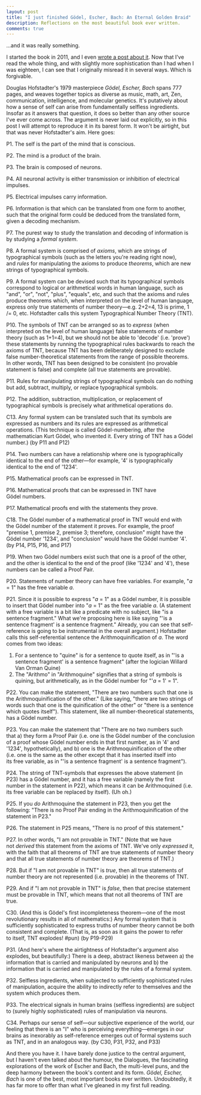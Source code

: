 ```yaml
---
layout: post
title: "I just finished Gödel, Escher, Bach: An Eternal Golden Braid"
description: Reflections on the most beautiful book ever written.
comments: true
---
```


...and it was really something.

I started the book in 2011, and I even <a href="https://betweenbeats.wordpress.com/2011/05/27/useless-knowledge-and-its-uses/" target="_blank">wrote a post about it</a>. Now that I've read the whole thing, and with slightly more sophistication than I had when I was eighteen, I can see that I originally misread it in several ways. Which is forgivable.

Douglas Hofstadter's 1979 masterpiece <em>Gödel, Escher, Bach</em> spans 777 pages, and weaves together topics as diverse as music, math, art, Zen, communication, intelligence, and molecular genetics. It's putatively about how a sense of self can arise from fundamentally selfless ingredients. Insofar as it answers that question, it does so better than any other source I've ever come across. The argument is never laid out explicitly, so in this post I will attempt to reproduce it in its barest form. It won't be airtight, but that was never Hofstadter's aim. Here goes:

P1. The self is the part of the mind that is conscious.

P2. The mind is a product of the brain.

P3. The brain is composed of neurons.

P4. All neuronal activity is either transmission or inhibition of electrical impulses.

P5. Electrical impulses carry information.

P6. Information is that which can be translated from one form to another, such that the original form could be deduced from the translated form, given a decoding mechanism.

P7. The purest way to study the translation and decoding of information is by studying a <em>formal system</em>.

P8. A formal system is comprised of <em>axioms</em>, which are strings of typographical symbols (such as the letters you're reading right now), and <em>rules</em> for manipulating the axioms to produce <em>theorems</em>, which are new strings of typographical symbols.

P9. A formal system can be devised such that its typographical symbols correspond to logical or arithmetical words in human language, such as "and", "or", "not", "plus", "equals", etc, and such that the axioms and rules produce theorems which, when interpreted on the level of human language, express only true statements of number theory—e.g. 2+2=4, 13 is prime, 1 /= 0, etc. Hofstadter calls this system Typographical Number Theory (TNT).

P10. The symbols of TNT can be arranged so as to <em>express</em> (when interpreted on the level of human language) false statements of number theory (such as 1+1=4), but we should not be able to 'decode' (i.e. 'prove') these statements by running the typographical rules backwards to reach the axioms of TNT, because TNT has been deliberately designed to exclude false number-theoretical statements from the range of possible theorems. In other words, TNT has been designed to be consistent (no provable statement is false) and complete (all true statements are provable).

P11. Rules for manipulating strings of typographical symbols can do nothing but add, subtract, multiply, or replace typographical symbols.

P12. The addition, subtraction, multiplication, or replacement of typographical symbols is precisely what arithmetical operations do.

C13. Any formal system can be translated such that its symbols are expressed as numbers and its rules are expressed as arithmetical operations. (This technique is called Gödel-numbering, after the mathematician Kurt Gödel, who invented it. Every string of TNT has a Gödel number.) (by P11 and P12)

P14. Two numbers can have a relationship where one is typographically identical to the end of the other—for example, '4' is typographically identical to the end of '1234'.

P15. Mathematical proofs can be expressed in TNT.

P16. Mathematical proofs that can be expressed in TNT have Gödel numbers.

P17. Mathematical proofs end with the statements they prove.

C18. The Gödel number of a mathematical proof in TNT would end with the Gödel number of the statement it proves. For example, the proof "premise 1, premise 2, premise 3; therefore, conclusion" might have the Gödel number '1234', and "conclusion" would have the Gödel number '4'. (by P14, P15, P16, and P17)

P19. When two Gödel numbers exist such that one is a proof of the other, and the other is identical to the end of the proof (like '1234' and '4'), these numbers can be called a Proof Pair.

P20. Statements of number theory can have free variables. For example, "<em>a</em> = 1" has the free variable <em>a</em>.

P21. Since it is possible to express "<em>a</em> = 1" as a Gödel number, it is possible to insert that Gödel number into "<em>a</em> = 1" as the free variable <em>a</em>. (A statement with a free variable is a bit like a predicate with no subject, like "is a sentence fragment." What we're proposing here is like saying "'is a sentence fragment' is a sentence fragment." Already, you can see that self-reference is going to be instrumental in the overall argument.) Hofstadter calls this self-referential sentence the Arithmoquinification of <em>a</em>. The word comes from two ideas:
<ol>
	<li>For a sentence to "quine" is for a sentence to quote itself, as in "'is a sentence fragment' is a sentence fragment" (after the logician Willard Van Orman Quine)</li>
	<li>The "Arithmo" in "Arithmoquine" signifies that a string of symbols is quining, but arithmetically, as in the Gödel number for "'<em>a</em> = 1' = 1".</li>
</ol>
P22. You can make the statement, "There are two numbers such that one is the Arithmoquinification of the other." (Like saying, "there are two strings of words such that one is the quinification of the other" or "there is a sentence which quotes itself"). This statement, like all number-theoretical statements, has a Gödel number.

P23. You can make the statement that "There are no two numbers such that a) they form a Proof Pair (i.e. one is the Gödel number of the conclusion of a proof whose Gödel number ends in that first number, as in '4' and '1234', hypothetically), and b) one is the Arithmoquinification of the other (i.e. one is the same as the other except that it has inserted itself into its free variable, as in "'is a sentence fragment' is a sentence fragment").

P24. The string of TNT-symbols that expresses the above statement (in P23) has a Gödel number, and it has a free variable (namely the first number in the statement in P22), which means it can be Arithmoquined (i.e. its free variable can be replaced by itself). (Uh oh.)

P25. If you <em>do</em> Arithmoquine the statement in P23, then you get the following: "There is no Proof Pair ending in the Arithmoquinification of the statement in P23."

P26. The statement in P25 means, "There is no proof of this statement."

P27. In other words, "I am not provable in TNT." (Note that we have not <em>derived</em> this statement from the axioms of TNT. We've only <em>expressed</em> it, with the faith that all theorems of TNT are true statements of number theory and that all true statements of number theory are theorems of TNT.)

P28. But if "I am not provable in TNT" is <em>true</em>, then all true statements of number theory are not represented (i.e. provable) in the theorems of TNT.

P29. And if "I am not provable in TNT" is <em>false</em>, then that precise statement must be provable in TNT, which means that not all theorems of TNT are true.

C30. (And this is Gödel's first incompleteness theorem—one of the most revolutionary results in all of mathematics:) Any formal system that is sufficiently sophisticated to express truths of number theory cannot be both consistent and complete. (That is, as soon as it gains the power to refer to itself, TNT explodes! #pun) (by P19-P29)

P31. (And here's where the airtightness of Hofstadter's argument also explodes, but beautifully:) There is a deep, abstract likeness between a) the information that is carried and manipulated by neurons and b) the information that is carried and manipulated by the rules of a formal system.

P32. Selfless ingredients, when subjected to sufficiently sophisticated rules of manipulation, acquire the ability to indirectly refer to themselves and the system which produces them.

P33. The electrical signals in human brains (selfless ingredients) are subject to (surely highly sophisticated) rules of manipulation via neurons.

C34. Perhaps our sense of self—our subjective experience of the world, our feeling that there is an "I" who is perceiving everything—emerges in our brains as inexorably as self-reference emerges out of formal systems such as TNT, and in an analogous way. (by C30, P31, P32, and P33)

And there you have it. I have barely done justice to the central argument, but I haven't even talked about the humour, the Dialogues, the fascinating explorations of the work of Escher and Bach, the multi-level puns, and the deep harmony between the book's content and its form. <em>Gödel, Escher, Bach</em> is one of the best, most important books ever written. Undoubtedly, it has far more to offer than what I've gleaned in my first full reading.